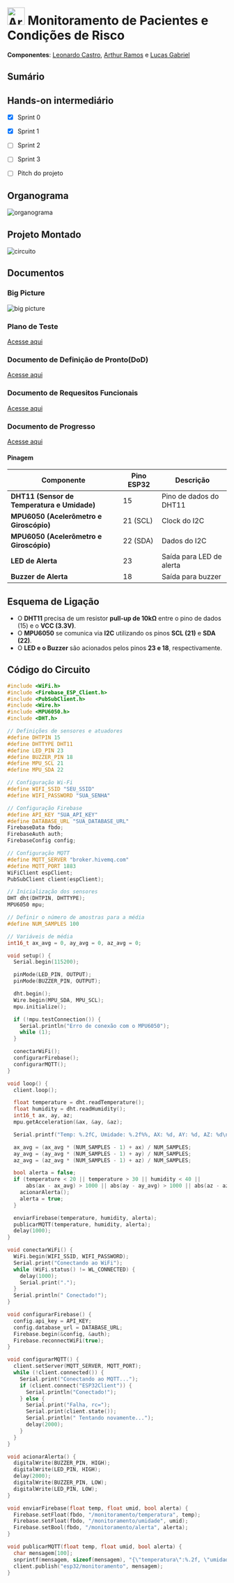 # <img src="https://upload.wikimedia.org/wikipedia/commons/8/87/Arduino_Logo.svg" alt="Arduino Logo" width="40"> Monitoramento de Pacientes e Condições de Risco 

**Componentes**: [Leonardo Castro](https://github.com/thetwelvedev), [Arthur Ramos](https://github.com/ArthurRamos26) e [Lucas Gabriel](https://github.com/lucasrocha777)

## Sumário
<!--
fazer sumário
-->

## Hands-on intermediário

- [x] Sprint 0
- [x] Sprint 1
- [ ] Sprint 2
- [ ] Sprint 3
- [ ] Pitch do projeto


## Organograma
![organograma](./imagens/organograma.png)

## Projeto Montado
![circuito](./imagens/circuito-montado.jpg)

## Documentos

### Big Picture
![big picture](./imagens/Big%20Picture.png)

### Plano de Teste
[Acesse aqui](./docs/Plano_de_testes_arkham.pdf)

### Documento de Definição de Pronto(DoD)
[Acesse aqui](./docs/Definição%20de%20Pronto%20Arkham.pdf)

### Documento de Requesitos Funcionais
[Acesse aqui](./docs/Requisitos_Funcionais_Arkham.pdf)

### Documento de Progresso
[Acesse aqui](./docs/Documento%20de%20progresso_Arkham.pdf)

<!--
### Slide do Pitch
[Acesse aqui](./)


### Esquema de Conexões
[Acesse aqui](./imagens/)
-->

#### Pinagem

| **Componente**                         | **Pino ESP32** | **Descrição**               |
|----------------------------------------|--------------|---------------------------|
| **DHT11 (Sensor de Temperatura e Umidade)** | 15           | Pino de dados do DHT11    |
| **MPU6050 (Acelerômetro e Giroscópio)** | 21 (SCL)     | Clock do I2C              |
| **MPU6050 (Acelerômetro e Giroscópio)** | 22 (SDA)     | Dados do I2C              |
| **LED de Alerta**                       | 23           | Saída para LED de alerta   |
| **Buzzer de Alerta**                    | 18           | Saída para buzzer          |

## Esquema de Ligação

- O **DHT11** precisa de um resistor **pull-up de 10kΩ** entre o pino de dados (15) e o **VCC (3.3V)**.
- O **MPU6050** se comunica via **I2C** utilizando os pinos **SCL (21)** e **SDA (22)**.
- O **LED e o Buzzer** são acionados pelos pinos **23 e 18**, respectivamente.


## Código do Circuito
```C
#include <WiFi.h>
#include <Firebase_ESP_Client.h>
#include <PubSubClient.h>
#include <Wire.h>
#include <MPU6050.h>
#include <DHT.h>

// Definições de sensores e atuadores
#define DHTPIN 15
#define DHTTYPE DHT11
#define LED_PIN 23
#define BUZZER_PIN 18
#define MPU_SCL 21
#define MPU_SDA 22

// Configuração Wi-Fi
#define WIFI_SSID "SEU_SSID"
#define WIFI_PASSWORD "SUA_SENHA"

// Configuração Firebase
#define API_KEY "SUA_API_KEY"
#define DATABASE_URL "SUA_DATABASE_URL"
FirebaseData fbdo;
FirebaseAuth auth;
FirebaseConfig config;

// Configuração MQTT
#define MQTT_SERVER "broker.hivemq.com"
#define MQTT_PORT 1883
WiFiClient espClient;
PubSubClient client(espClient);

// Inicialização dos sensores
DHT dht(DHTPIN, DHTTYPE);
MPU6050 mpu;

// Definir o número de amostras para a média
#define NUM_SAMPLES 100

// Variáveis de média
int16_t ax_avg = 0, ay_avg = 0, az_avg = 0;

void setup() {
  Serial.begin(115200);

  pinMode(LED_PIN, OUTPUT);
  pinMode(BUZZER_PIN, OUTPUT);

  dht.begin();
  Wire.begin(MPU_SDA, MPU_SCL);
  mpu.initialize();

  if (!mpu.testConnection()) {
    Serial.println("Erro de conexão com o MPU6050");
    while (1);
  }

  conectarWiFi();
  configurarFirebase();
  configurarMQTT();
}

void loop() {
  client.loop();

  float temperature = dht.readTemperature();
  float humidity = dht.readHumidity();
  int16_t ax, ay, az;
  mpu.getAcceleration(&ax, &ay, &az);

  Serial.printf("Temp: %.2fC, Umidade: %.2f%%, AX: %d, AY: %d, AZ: %d\n", temperature, humidity, ax, ay, az);

  ax_avg = (ax_avg * (NUM_SAMPLES - 1) + ax) / NUM_SAMPLES;
  ay_avg = (ay_avg * (NUM_SAMPLES - 1) + ay) / NUM_SAMPLES;
  az_avg = (az_avg * (NUM_SAMPLES - 1) + az) / NUM_SAMPLES;

  bool alerta = false;
  if (temperature < 20 || temperature > 30 || humidity < 40 || 
      abs(ax - ax_avg) > 1000 || abs(ay - ay_avg) > 1000 || abs(az - az_avg) > 1000) {
    acionarAlerta();
    alerta = true;
  }

  enviarFirebase(temperature, humidity, alerta);
  publicarMQTT(temperature, humidity, alerta);
  delay(1000);
}

void conectarWiFi() {
  WiFi.begin(WIFI_SSID, WIFI_PASSWORD);
  Serial.print("Conectando ao WiFi");
  while (WiFi.status() != WL_CONNECTED) {
    delay(1000);
    Serial.print(".");
  }
  Serial.println(" Conectado!");
}

void configurarFirebase() {
  config.api_key = API_KEY;
  config.database_url = DATABASE_URL;
  Firebase.begin(&config, &auth);
  Firebase.reconnectWiFi(true);
}

void configurarMQTT() {
  client.setServer(MQTT_SERVER, MQTT_PORT);
  while (!client.connected()) {
    Serial.print("Conectando ao MQTT...");
    if (client.connect("ESP32Client")) {
      Serial.println("Conectado!");
    } else {
      Serial.print("Falha, rc=");
      Serial.print(client.state());
      Serial.println(" Tentando novamente...");
      delay(2000);
    }
  }
}

void acionarAlerta() {
  digitalWrite(BUZZER_PIN, HIGH);
  digitalWrite(LED_PIN, HIGH);
  delay(2000);
  digitalWrite(BUZZER_PIN, LOW);
  digitalWrite(LED_PIN, LOW);
}

void enviarFirebase(float temp, float umid, bool alerta) {
  Firebase.setFloat(fbdo, "/monitoramento/temperatura", temp);
  Firebase.setFloat(fbdo, "/monitoramento/umidade", umid);
  Firebase.setBool(fbdo, "/monitoramento/alerta", alerta);
}

void publicarMQTT(float temp, float umid, bool alerta) {
  char mensagem[100];
  snprintf(mensagem, sizeof(mensagem), "{\"temperatura\":%.2f, \"umidade\":%.2f, \"alerta\":%d}", temp, umid, alerta);
  client.publish("esp32/monitoramento", mensagem);
}
```
